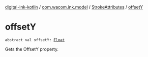 [digital-ink-kotlin](../../index.md) / [com.wacom.ink.model](../index.md) / [StrokeAttributes](index.md) / [offsetY](./offset-y.md)

# offsetY

`abstract val offsetY: `[`Float`](https://kotlinlang.org/api/latest/jvm/stdlib/kotlin/-float/index.html)

Gets the OffsetY property.


